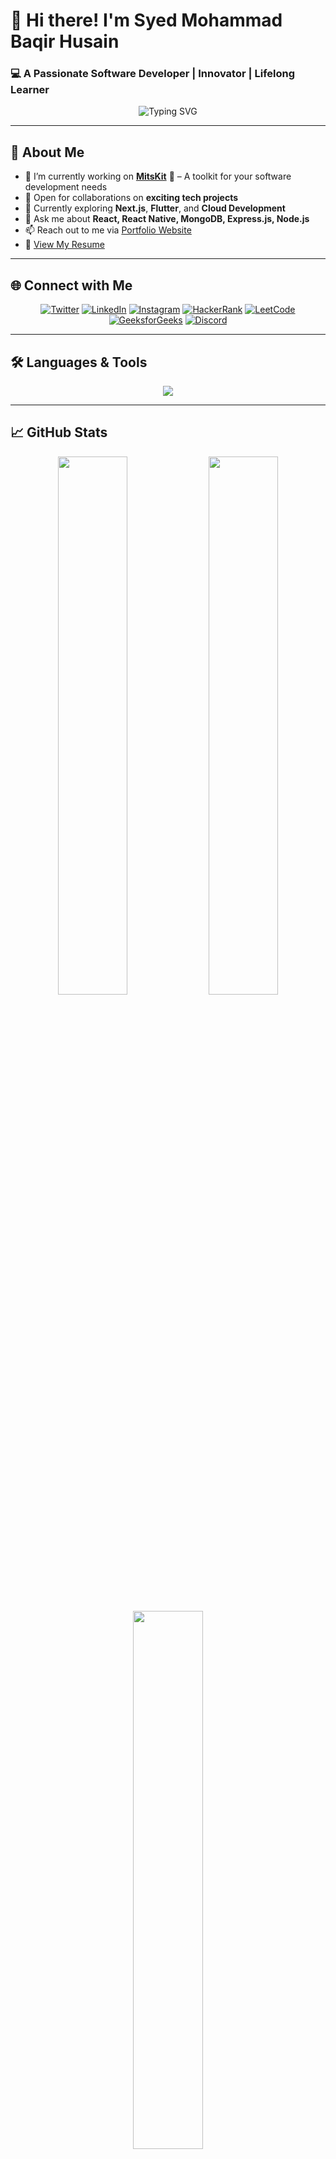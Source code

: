# 👋 Hi there! I'm **Syed Mohammad Baqir Husain**  
### 💻 A Passionate Software Developer | Innovator | Lifelong Learner

<p align="center">
  <img src="https://readme-typing-svg.demolab.com?font=Fira+Code&weight=700&size=20&pause=1000&center=true&vCenter=true&width=435&lines=Full-Stack+Developer;MERN+Stack+Specialist;React+%7C+React+Native+Enthusiast;Building+cool+projects+everyday" alt="Typing SVG" />
</p>

---

## 🚀 About Me
- 🔭 I’m currently working on **[MitsKit](https://syedmohammaddd.netlify.app/)** 🚀 – A toolkit for your software development needs
- 👯 Open for collaborations on **exciting tech projects**
- 🌱 Currently exploring **Next.js**, **Flutter**, and **Cloud Development**
- 💬 Ask me about **React, React Native, MongoDB, Express.js, Node.js**
- 📫 Reach out to me via [Portfolio Website](https://syedmohammaddd.netlify.app/)
- 📄 [View My Resume](https://docs.google.com/document/d/1nZeQyI-0i3VX7f7l2FeMuCmMLA6nQWueowxSg-zIfug/edit?usp=drive_link)

---

## 🌐 Connect with Me

<p align="center">
  <a href="https://twitter.com/smhusain7804" target="_blank"><img src="https://img.shields.io/badge/Twitter-%231DA1F2.svg?&style=for-the-badge&logo=twitter&logoColor=white" alt="Twitter"/></a>
  <a href="https://linkedin.com/in/syed-mohammad-baqir-husain-994444246/" target="_blank"><img src="https://img.shields.io/badge/LinkedIn-%230077B5.svg?&style=for-the-badge&logo=linkedin&logoColor=white" alt="LinkedIn"/></a>
  <a href="https://instagram.com/_b_aqi_rsyed" target="_blank"><img src="https://img.shields.io/badge/Instagram-%23E4405F.svg?&style=for-the-badge&logo=instagram&logoColor=white" alt="Instagram"/></a>
  <a href="https://www.hackerrank.com/mohammadbaqir741" target="_blank"><img src="https://img.shields.io/badge/HackerRank-2EC866?style=for-the-badge&logo=HackerRank&logoColor=white" alt="HackerRank"/></a>
  <a href="https://leetcode.com/u/15ywwovvty/" target="_blank"><img src="https://img.shields.io/badge/LeetCode-FFA116?style=for-the-badge&logo=LeetCode&logoColor=black" alt="LeetCode"/></a>
  <a href="https://www.geeksforgeeks.org/user/smhusailz8p/" target="_blank"><img src="https://img.shields.io/badge/GeeksforGeeks-0F9D58?style=for-the-badge&logo=GeeksforGeeks&logoColor=white" alt="GeeksforGeeks"/></a>
  <a href="https://discord.gg/9nQRj2K7" target="_blank"><img src="https://img.shields.io/badge/Discord-7289DA?style=for-the-badge&logo=discord&logoColor=white" alt="Discord"/></a>
</p>

---

## 🛠️ Languages & Tools

<p align="center">
  <img src="https://skillicons.dev/icons?i=react,reactnative,nodejs,express,mongodb,python,cpp,html,css,js,ts,nextjs,flutter,aws,firebase,git,tailwind,opencv,figma" />
</p>

---

## 📈 GitHub Stats

<p align="center">
  <img src="https://github-readme-stats.vercel.app/api?username=msyed74&show_icons=true&theme=tokyonight&hide_border=true" width="47%" />
  <img src="https://github-readme-streak-stats.herokuapp.com/?user=msyed74&theme=tokyonight&hide_border=true" width="47%"/>
</p>

<p align="center">
  <img src="https://github-readme-stats.vercel.app/api/top-langs/?username=msyed74&layout=compact&theme=tokyonight&hide_border=true" width="47%" />
</p>

---

## 🏆 GitHub Trophies

<p align="center">
  <img src="https://github-profile-trophy.vercel.app/?username=msyed74&theme=gruvbox&no-frame=true&no-bg=true&margin-w=4" />
</p>

---

## ✨ Fun Fact

> *When life gives you code errors... just debug harder.* 😎

---

## ⚡ Latest Projects

- 🚀 [MitsKit](https://syedmohammaddd.netlify.app/) – Your perfect toolkit for everyday software needs.

---

# Thanks for stopping by! 👋

---

> *Built with ❤️ by [Syed Mohammad Baqir Husain](https://syedmohammaddd.netlify.app/)*

---

## 🐍 Contribution Snake Animation

<p align="center">
  <img src="https://raw.githubusercontent.com/msyed74/msyed74/output/github-contribution-grid-snake.svg" alt="snake animation" width="90%" />
</p>
